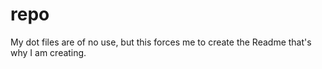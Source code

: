 # repo

My dot files are of no use, but this forces me to create the Readme that's why I am creating.
